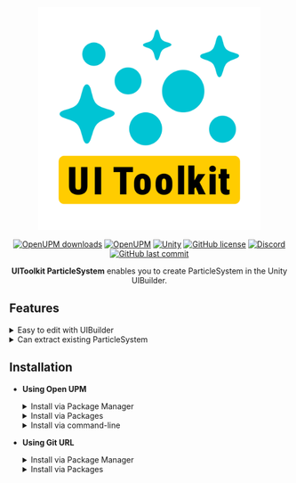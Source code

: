 <p align="center">
<a href="#"><img src="Docs/Logo.svg" width="400"></a>
</p>
<p align="center">
<a href="#"><img src="https://img.shields.io/badge/dynamic/json?amp;label=downloads&amp;query=%24.downloads&amp;url=https%3A%2F%2Fpackage.openupm.com%2Fdownloads%2Fpoint%2Fall-time%2Fcom.mainragames.uitoolkit-particlesystem&label=Downloads&logoColor=44444E&labelColor=FFD93D&color=44444E" alt="OpenUPM downloads"></a>
<!-- <a href="https://github.com/MainraStudio/UI-Toolkit-Particle-System/releases"><img src="https://img.shields.io/github/downloads/MainraStudio/UI-Toolkit-Particle-System/total?logoColor=44444E&label=Downloads&labelColor=FFD93D&color=44444E" alt="GitHub downloads"></a> -->
<a href="https://openupm.com/packages/com.mainragames.uitoolkit-particlesystem/"><img src="https://img.shields.io/npm/v/com.mainragames.uitoolkit-particlesystem?label=OpenUPM&registry_uri=https://package.openupm.com&&logoColor=44444E&labelColor=FFD93D&color=44444E" alt="OpenUPM"></a>
<a href="#"><img src="https://img.shields.io/badge/Unity-2021.2+-57b9d3?logo=unity&logoColor=44444E&labelColor=FFD93D&color=44444E" alt="Unity"></a>
<a href="https://github.com/MainraStudio/UI-Toolkit-Particle-System/blob/master/LICENSE"><img src="https://img.shields.io/github/license/MainraStudio/UI-Toolkit-Particle-System?label=License&logoColor=44444E&labelColor=FFD93D&color=44444E" alt="GitHub license"></a>
<!-- <a href="https://github.com/MainraStudio/UI-Toolkit-Particle-System/releases/latest"><img src="https://img.shields.io/github/release/MainraStudio/UI-Toolkit-Particle-System" alt="GitHub release"></a> -->
<a href="https://discord.gg/zreAsusu25"><img src="https://img.shields.io/discord/795514153703440434?logo=discord&logoColor=44444E&label=Discord&labelColor=FFD93D&color=44444E" alt="Discord"></a>
<a href="#"><img src="https://img.shields.io/github/last-commit/MainraStudio/UI-Toolkit-Particle-System?logoColor=44444E&label=Last%20Commit&labelColor=FFD93D&color=44444E" alt="GitHub last commit"/></a>
</p>
<p align="center">
<b>UIToolkit ParticleSystem</b> enables you to create ParticleSystem in the Unity UIBuilder.
</p>

## Features
<details>
<summary>Easy to edit with UIBuilder</summary>
<br/>

> <a href="#"><img src="Docs/Images/001. Easy to edit with UIBuilder.gif" width="800"></a>
</details>
<details>
<summary>Can extract existing ParticleSystem</summary>
<br/>

> <a href="#"><img src="Docs/Images/002. Can extract existing ParticleSystem.gif" width="800"></a>
</details>

## Installation
- **Using Open UPM**
  <details>
  <summary>Install via Package Manager</summary>
    
  - Open **`Edit > Project Settings > Package Manager`**
  - Add a new Scoped Registry (or edit the existing OpenUPM entry)

    | | |
    | --- | --- |
    | **Name** | `package.openupm.com` |
    | **URL** | `https://package.openupm.com` |
    | **Scope(s)** | `com.annulusgames.alchemy` |
    | | `com.mainragames.uitoolkit-particlesystem` |
  - Click **`Apply`**
  - Open **`Window > Package Management > Package Manager`**
  - Click **`+`**
  - Select **`Install package by name...`**
  - Paste **`com.mainragames.uitoolkit-particlesystem`** into **Name**
  - Click **`Install`**
  </details>
  <details>
  <summary>Install via Packages</summary>

    - Merge the snippet to [Packages/manifest.json](https://docs.unity3d.com/Manual/upm-manifestPrj.html)
      ```json
      {
          "scopedRegistries": [
              {
                  "name": "package.openupm.com",
                  "url": "https://package.openupm.com",
                  "scopes": [
                      "com.annulusgames.alchemy",
                      "com.mainragames.uitoolkit-particlesystem"
                  ]
              }
          ],
          "dependencies": {
              "com.mainragames.uitoolkit-particlesystem": "1.0.3"
          }
      }
      ```
  </details>
  <details>
  <summary>Install via command-line</summary>
    
    - ```console
      $ openupm add com.mainragames.uitoolkit-particlesystem
      ```
  </details>
- **Using Git URL**
  <details>
  <summary>Install via Package Manager</summary>
    
  - Open **`Edit > Project Settings > Package Manager`**
  - Click **`+`**
  - Select **`Install package from git URL...`**
  - > (Optional) if you haven't installed [Alchemy](https://github.com/annulusgames/Alchemy), Enter the following URL First:
    ```
    https://github.com/annulusgames/Alchemy.git?path=/Alchemy/Assets/Alchemy
    ```
  - Enter the following URL:
    ```
    https://github.com/MainraStudio/UI-Toolkit-Particle-System.git?path=Packages/UIToolkitParticleSystem
    ```
  - Click **`Install`**

  </details>
  <details>
  <summary>Install via Packages</summary>

  - Merge the snippet to [Packages/manifest.json](https://docs.unity3d.com/Manual/upm-manifestPrj.html)
    ```json
    {
        "dependencies": {
            "com.mainragames.uitoolkit-particlesystem": "https://github.com/MainraStudio/UI-Toolkit-Particle-System.git?path=Packages/UIToolkitParticleSystem"
        }
    }
    ```
   - > (Optional) if you haven't installed [Alchemy](https://github.com/annulusgames/Alchemy)
      ```json
      {
          "dependencies": {
              "com.annulusgames.alchemy": "https://github.com/annulusgames/Alchemy.git?path=/Alchemy/Assets/Alchemy"
          }
      }
      ```
  </details>
